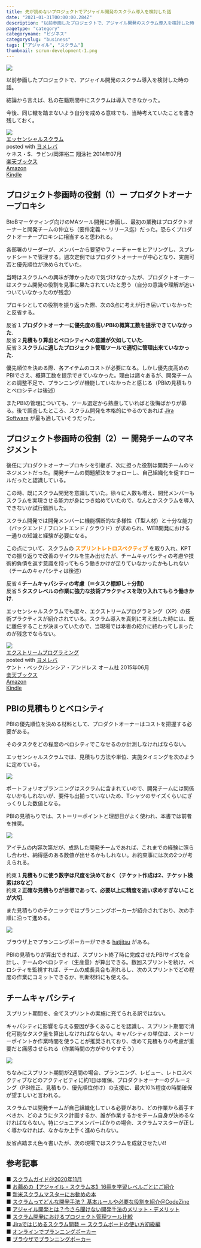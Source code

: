 ```yaml
---
title: 先が読めないプロジェクトでアジャイル開発のスクラム導入を検討した話
date: "2021-01-31T00:00:00.284Z"
description: "以前参画したプロジェクトで、アジャイル開発のスクラム導入を検討した時のメモ書き。結論から言えば、私の在籍期間中にスクラム開発を導入できなかった。今後、同じ轍は踏まないように自分を戒める意味でも、当時考えていたことを書き残しておく。"
pagetype: "category"
categoryname: "ビジネス"
categoryslug: "business"
tags: ["アジャイル", "スクラム"]
thumbnail: scrum-development-1.png
---
```


![](./scrum-development-1.png)

以前参画したプロジェクトで、アジャイル開発のスクラム導入を検討した時の話。

結論から言えば、私の在籍期間中にスクラムは導入できなかった。

今後、同じ轍を踏まないよう自分を戒める意味でも、当時考えていたことを書き残しておく。

<div class="cstmreba"><div class="booklink-box"><div class="booklink-image"><a href="https://hb.afl.rakuten.co.jp/hgc/146fe51c.1fd043a3.146fe51d.605dc196/yomereba_main_202101261646202916?pc=http%3A%2F%2Fbooks.rakuten.co.jp%2Frb%2F12842933%2F%3Fscid%3Daf_ich_link_urltxt%26m%3Dhttp%3A%2F%2Fm.rakuten.co.jp%2Fev%2Fbook%2F" target="_blank" ><img src="https://thumbnail.image.rakuten.co.jp/@0_mall/book/cabinet/0507/9784798130507.jpg?_ex=150x150" style="border: none;" /></a></div><div class="booklink-info"><div class="booklink-name"><a href="https://hb.afl.rakuten.co.jp/hgc/146fe51c.1fd043a3.146fe51d.605dc196/yomereba_main_202101261646202916?pc=http%3A%2F%2Fbooks.rakuten.co.jp%2Frb%2F12842933%2F%3Fscid%3Daf_ich_link_urltxt%26m%3Dhttp%3A%2F%2Fm.rakuten.co.jp%2Fev%2Fbook%2F" target="_blank" >エッセンシャルスクラム</a><div class="booklink-powered-date">posted with <a href="https://yomereba.com" rel="nofollow" target="_blank">ヨメレバ</a></div></div><div class="booklink-detail">ケネス・S．ラビン/岡澤裕二 翔泳社 2014年07月    </div><div class="booklink-link2"><div class="shoplinkrakuten"><a href="https://hb.afl.rakuten.co.jp/hgc/146fe51c.1fd043a3.146fe51d.605dc196/yomereba_main_202101261646202916?pc=http%3A%2F%2Fbooks.rakuten.co.jp%2Frb%2F12842933%2F%3Fscid%3Daf_ich_link_urltxt%26m%3Dhttp%3A%2F%2Fm.rakuten.co.jp%2Fev%2Fbook%2F" target="_blank" >楽天ブックス</a></div><div class="shoplinkamazon"><a href="https://www.amazon.co.jp/exec/obidos/asin/4798130508/kanon123-22/" target="_blank" >Amazon</a></div><div class="shoplinkkindle"><a href="https://www.amazon.co.jp/gp/search?keywords=%E3%82%A8%E3%83%83%E3%82%BB%E3%83%B3%E3%82%B7%E3%83%A3%E3%83%AB%E3%82%B9%E3%82%AF%E3%83%A9%E3%83%A0&__mk_ja_JP=%83J%83%5E%83J%83i&url=node%3D2275256051&tag=kanon123-22" target="_blank" >Kindle</a></div>                              	  	  	  	  	</div></div><div class="booklink-footer"></div></div></div>

## プロジェクト参画時の役割（1）ー プロダクトオーナープロキシ

BtoBマーケティング向けのMAツール開発に参画し、最初の業務はプロダクトオーナーと開発チームの仲立ち（要件定義 〜 リリース迄）だった。恐らくプロダクトオーナープロキシに相当すると思われる。

各部署のリーダーが、メンバーから要望やフィーチャーをヒアリングし、スプレッドシートで管理する。週次定例ではプロダクトオーナーが中心となり、実施可否と優先順位が決められていた。

当時はスクラムへの興味が薄かったので気づけなかったが、プロダクトオーナーはスクラム開発の役割を見事に果たされていたと思う（自分の意識や理解が追いついていなかったのが残念）

プロキシとしての役割を振り返った際、次の3点に考えが行き届いていなかったと反省する。

<span class="mark">反省１</span>**プロダクトオーナーに優先度の高いPBIの概算工数を提示できていなかった.**  
<span class="mark">反省２</span>**見積もり算出とベロシティへの意識が欠如していた.**  
<span class="mark">反省３</span>**スクラムに適したプロジェクト管理ツールで適切に管理出来ていなかった.**

優先順位を決める際、各アイテムのコストが必要になる。しかし優先度高めのPBIでさえ、概算工数を提示できていなかった。理由は諸々あるが、開発チームとの調整不足で、プランニングが機能していなかったと感じる（PBIの見積もりとベロシティは後述）

またPBIの管理についても、ツール選定から熟慮していればと後悔ばかりが募る。後で調査したところ、スクラム開発を本格的にやるのであれば [Jira Software](https://www.atlassian.com/ja/software/jira) が最も適していそうだった。

## プロジェクト参画時の役割（2）ー 開発チームのマネジメント

後任にプロダクトオーナープロキシを引継ぎ、次に担った役割は開発チームのマネジメントだった。開発チームの問題解決をフォローし、自己組織化を促すロールだったと認識している。

この時、既にスクラム開発を意識していた。徐々に人数も増え、開発メンバーもスクラムを実現させる能力が身につき始めていたので、なんとかスクラムを導入できないか試行錯誤した。

スクラム開発では開発メンバーに機能横断的な多様性（T型人材）と十分な能力（バックエンド / フロントエンド / クラウド）が求められ、WEB開発における一通りの知識と経験が必要になる。

この点について、スクラムの **<span style="color: #ff8c00;">スプリントレトロスペクティブ</span>** を取り入れ、KPTでの振り返りで改善のサイクルを生み出せたが、チームキャパシティの考慮や技術的負債を返す意識を持ってもらう働きかけが足りていなかったかもしれない（チームのキャパシティは後述）

<span class="mark">反省４</span>**チームキャパシティの考慮（＝タスク棚卸し＋分割）**  
<span class="mark">反省５</span>**タスクレベルの作業に強力な技術プラクティスを取り入れてもらう働きかけ.**  

エッセンシャルスクラムでも度々、エクストリームプログラミング（XP）の技術プラクティスが紹介されている。スクラム導入を真剣に考え出した時には、既に離任することが決まっていたので、当現場では本書の紹介に終わってしまったのが残念でならない。

<div class="cstmreba"><div class="booklink-box"><div class="booklink-image"><a href="https://hb.afl.rakuten.co.jp/hgc/146fe51c.1fd043a3.146fe51d.605dc196/yomereba_main_202101262208272133?pc=http%3A%2F%2Fbooks.rakuten.co.jp%2Frb%2F13292388%2F%3Fscid%3Daf_ich_link_urltxt%26m%3Dhttp%3A%2F%2Fm.rakuten.co.jp%2Fev%2Fbook%2F" target="_blank" ><img src="https://thumbnail.image.rakuten.co.jp/@0_mall/book/cabinet/7623/9784274217623.jpg?_ex=150x150" style="border: none;" /></a></div><div class="booklink-info"><div class="booklink-name"><a href="https://hb.afl.rakuten.co.jp/hgc/146fe51c.1fd043a3.146fe51d.605dc196/yomereba_main_202101262208272133?pc=http%3A%2F%2Fbooks.rakuten.co.jp%2Frb%2F13292388%2F%3Fscid%3Daf_ich_link_urltxt%26m%3Dhttp%3A%2F%2Fm.rakuten.co.jp%2Fev%2Fbook%2F" target="_blank" >エクストリームプログラミング</a><div class="booklink-powered-date">posted with <a href="https://yomereba.com" rel="nofollow" target="_blank">ヨメレバ</a></div></div><div class="booklink-detail">ケント・ベック/シンシア・アンドレス オーム社 2015年06月    </div><div class="booklink-link2"><div class="shoplinkrakuten"><a href="https://hb.afl.rakuten.co.jp/hgc/146fe51c.1fd043a3.146fe51d.605dc196/yomereba_main_202101262208272133?pc=http%3A%2F%2Fbooks.rakuten.co.jp%2Frb%2F13292388%2F%3Fscid%3Daf_ich_link_urltxt%26m%3Dhttp%3A%2F%2Fm.rakuten.co.jp%2Fev%2Fbook%2F" target="_blank" >楽天ブックス</a></div><div class="shoplinkamazon"><a href="https://www.amazon.co.jp/exec/obidos/asin/4274217620/kanon123-22/" target="_blank" >Amazon</a></div><div class="shoplinkkindle"><a href="https://www.amazon.co.jp/gp/search?keywords=%E3%82%A8%E3%82%AF%E3%82%B9%E3%83%88%E3%83%AA%E3%83%BC%E3%83%A0%E3%83%97%E3%83%AD%E3%82%B0%E3%83%A9%E3%83%9F%E3%83%B3%E3%82%B0&__mk_ja_JP=%83J%83%5E%83J%83i&url=node%3D2275256051&tag=kanon123-22" target="_blank" >Kindle</a></div>                              	  	  	  	  	</div></div><div class="booklink-footer"></div></div></div>

## PBIの見積もりとベロシティ

PBIの優先順位を決める材料として、プロダクトオーナーはコストを把握する必要がある。

そのタスクをどの程度のベロシティでこなせるのか計測しなければならない。

エッセンシャルスクラムでは、見積もり方法や単位、実施タイミングを次のように定めている。

![](./scrum-development-2.png)

ポートフォリオプランニングはスクラムに含まれていので、開発チームには関係ないかもしれないが、要件も出揃っていないため、Tシャツのサイズくらいにざっくりした数値となる。

PBIの見積もりでは、ストーリーポイントと理想日がよく使われ、本書では前者を推奨。

![](./scrum-development-3.png)

アイテムの内容次第だが、成熟した開発チームであれば、これまでの経験に照らし合わせ、納得感のある数値が出せるかもしれない。お約束事には次の2つが考えられる。

<span class="mark">約束１</span>**見積もりに使う数字は尺度を決めておく（チケット作成は2、チケット検索は8など）**  
<span class="mark">約束２</span>**正確な見積もりが目標であって、必要以上に精度を追い求めすぎないことが大切.**  

また見積もりのテクニックではプランニングポーカーが紹介されており、次の手順に沿って進める。

![](./scrum-development-4.png)

ブラウザ上でプランニングポーカーができる [hatjitsu](https://hatjitsu.toolforge.org/) がある。

PBIの見積もりが算出できれば、スプリント終了時に完成させたPBIサイズを合計し、チームのベロシティ（生産量）が算出できる。数回スプリントを続け、ベロシティを監視すれば、チームの成長具合も測れるし、次のスプリントでどの程度の作業にコミットできるか、判断材料にも使える。

## チームキャパシティ

スプリント期間を、全てスプリントの実施に充てられる訳ではない。

キャパシティに影響を与える要因が多くあることを認識し、スプリント期間で消化可能なタスク量を算出しなければならない。キャパシティの単位は、ストーリーポイントか作業時間を使うことが推奨されており、改めて見積もりの考慮が重要だと痛感させられる（作業時間の方がやりやすそう）

![](./scrum-development-5.png)

ちなみにスプリント期間が2週間の場合、プランニング、レビュー、レトロスペクティブなどのアクティビティに約1日は確保、プロダクトオーナーのグルーミング（PBI修正、見積もり、優先順位付け）の支援に、最大10%程度の時間確保が望ましいと言われる。

スクラムでは開発チームが自己組織化している必要があり、どの作業から着手すべきか、どのようにタスク計画するか、誰が作業するかをチーム自身が決めるなければならない。特にジュニアメンバーばかりの場合、スクラムマスターが正しく導かなければ、なかなか上手く進められない。

反省点踏まえ色々書いたが、次の現場ではスクラムを成就させたい!!

## 参考記事
■ [スクラムガイド＠2020年11月](https://scrumguides.org/docs/scrumguide/v2020/2020-Scrum-Guide-Japanese.pdf)  
■ [お薦めの【アジャイル・スクラム本】16冊を学習レベルごとにご紹介](http://stay-foolish.com/20180611_agilebook)  
■ [新米スクラムマスターにお勧めの本](https://yattom.hatenablog.com/entry/20170409/p1)  
■ [スクラムってどんな開発手法？ 基本ルールや必要な役割を紹介＠CodeZine](https://codezine.jp/article/detail/12296)  
■ [アジャイル開発とは？今さら聞けない開発手法のメリット・デメリット](https://hnavi.co.jp/knowledge/blog/agile_software_development/)  
■ [スクラム開発におけるプロジェクト管理ツール比較](https://qiita.com/okamok/items/ab3eafe562a26a0d520a)  
■ [Jiraではじめるスクラム開発 ー スクラムボードの使い方初級編](https://qiita.com/navitime_tech/items/602e60c41c036d8eae97)  
■ [オンラインでプランニングポーカー](https://ezworks.org/2020/05/14/online-planningpoker/)  
■ [ブラウザでプランニングポーカー](https://mamimumemoomoo.hateblo.jp/entry/2017/04/16/230913)  